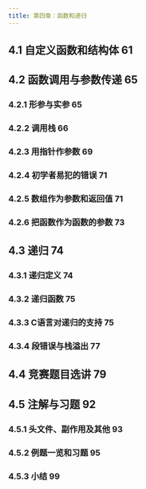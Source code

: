 ```yaml
---
title: 第四章：函数和递归
---
```


## 4.1 自定义函数和结构体 61
## 4.2 函数调用与参数传递 65
### 4.2.1 形参与实参 65
### 4.2.2 调用栈 66
### 4.2.3 用指针作参数 69
### 4.2.4 初学者易犯的错误 71
### 4.2.5 数组作为参数和返回值 71
### 4.2.6 把函数作为函数的参数 73
## 4.3 递归 74
### 4.3.1 递归定义 74
### 4.3.2 递归函数 75
### 4.3.3 C语言对递归的支持 75
### 4.3.4 段错误与栈溢出 77
## 4.4 竞赛题目选讲 79
## 4.5 注解与习题 92
### 4.5.1 头文件、副作用及其他 93
### 4.5.2 例题一览和习题 95
### 4.5.3 小结 99